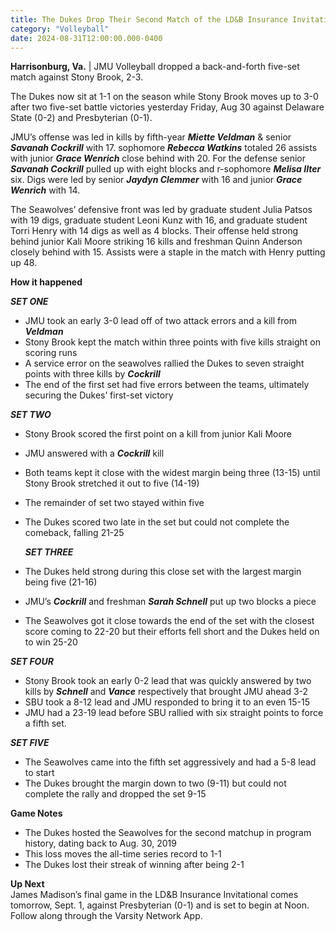 ```yaml
---
title: The Dukes Drop Their Second Match of the LD&B Insurance Invitational, 2-3
category: "Volleyball"
date: 2024-08-31T12:00:00.000-0400
---
```


**Harrisonburg, Va.** | JMU Volleyball dropped a back-and-forth five-set match against Stony Brook, 2-3. 

The Dukes now sit at 1-1 on the season while Stony Brook moves up to 3-0 after two five-set battle victories yesterday Friday, Aug 30 against Delaware State (0-2) and Presbyterian (0-1). 

JMU’s offense was led in kills by fifth-year ***Miette Veldman*** & senior ***Savanah Cockrill*** with 17\. sophomore ***Rebecca Watkins*** totaled 26 assists with junior ***Grace Wenrich*** close behind with 20\. For the defense senior ***Savanah Cockrill*** pulled up with eight blocks and r-sophomore ***Melisa IIter*** six. Digs were led by senior ***Jaydyn Clemmer*** with 16 and junior ***Grace Wenrich*** with 14\. 

The Seawolves’ defensive front was led by graduate student Julia Patsos with 19 digs, graduate student Leoni Kunz with 16, and graduate student Torri Henry with 14 digs as well as 4 blocks. Their offense held strong behind junior Kali Moore striking 16 kills and freshman Quinn Anderson closely behind with 15\. Assists were a staple in the match with Henry putting up 48\. 

**How it happened**

***SET ONE***

- JMU took an early 3-0 lead off of two attack errors and a kill from ***Veldman***  
- Stony Brook kept the match within three points with five kills straight on scoring runs  
- A service error on the seawolves rallied the Dukes to seven straight points with three kills by ***Cockrill***   
- The end of the first set had five errors between the teams, ultimately securing the Dukes’ first-set victory 

	  
***SET TWO***

- Stony Brook scored the first point on a kill from junior Kali Moore  
- JMU answered with a ***Cockrill*** kill  
- Both teams kept it close with the widest margin being three (13-15) until Stony Brook stretched it out to five (14-19)  
- The remainder of set two stayed within five  
- The Dukes scored two late in the set but could not complete the comeback, falling 21-25

	  
	***SET THREE***

- The Dukes held strong during this close set with the largest margin being five (21-16)  
- JMU’s ***Cockrill*** and freshman ***Sarah Schnell*** put up two blocks a piece   
- The Seawolves got it close towards the end of the set with the closest score coming to 22-20 but their efforts fell short and the Dukes held on to win 25-20

   
***SET FOUR***

- Stony Brook took an early 0-2 lead that was quickly answered by two kills by ***Schnell*** and ***Vance*** respectively that brought JMU ahead 3-2  
- SBU took a 8-12 lead and JMU responded to bring it to an even 15-15  
- JMU had a 23-19 lead before SBU rallied with six straight points to force a fifth set. 

	  
***SET FIVE***

- The Seawolves came into the fifth set aggressively and had a 5-8 lead to start  
- The Dukes brought the margin down to two (9-11) but could not complete the rally and dropped the set 9-15

**Game Notes**

- The Dukes hosted the Seawolves for the second matchup in program history, dating back to Aug. 30, 2019  
- This loss moves the all-time series record to 1-1  
- The Dukes lost their streak of winning after being 2-1

**Up Next**  
James Madison’s final game in the LD\&B Insurance Invitational comes tomorrow, Sept. 1, against Presbyterian (0-1) and is set to begin at Noon. Follow along through the Varsity Network App.  